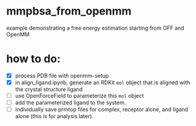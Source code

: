# mmpbsa_from_openmm
example demonstrating a free energy estimation starting from OFF and OpenMM

# how to do:

- [x] process PDB file with openmm-setup
- [x] in align_ligand.ipynb, generate an RDKit `mol` object that is aligned with the crystal structure ligand
- [ ] use OpenForceField to parameterize this `mol` object
- [ ] add the parameterized ligand to the system.
- [ ] individually save prmtop files for complex, receptor alone, and ligand alone (this is for analysis later).
